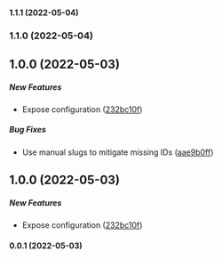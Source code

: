 #### 1.1.1 (2022-05-04)

### 1.1.0 (2022-05-04)

## 1.0.0 (2022-05-03)

##### New Features

- Expose configuration ([232bc10f](https://github.com/bennycode/hexo-insert-toc/commit/232bc10f9c87325e359849f3fa9795e1dc4011c7))

##### Bug Fixes

- Use manual slugs to mitigate missing IDs ([aae9b0ff](https://github.com/bennycode/hexo-insert-toc/commit/aae9b0ff2473d8497b057b573db3e6ae4f485bc7))

## 1.0.0 (2022-05-03)

##### New Features

- Expose configuration ([232bc10f](https://github.com/bennycode/hexo-insert-toc/commit/232bc10f9c87325e359849f3fa9795e1dc4011c7))

#### 0.0.1 (2022-05-03)
